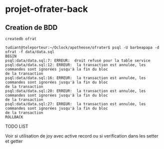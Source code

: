 # projet-ofrater-back

## Creation de BDD

`createdb ofrat`



```
tudiant@teleporteur:~/Oclock/apotheose/ofrater$ psql -U barbeapapa -d ofrat -f data/data.sql 
BEGIN
psql:data/data.sql:7: ERREUR:  droit refusé pour la table service
psql:data/data.sql:12: ERREUR:  la transaction est annulée, les commandes sont ignorées jusqu'à la fin du bloc
de la transaction
psql:data/data.sql:16: ERREUR:  la transaction est annulée, les commandes sont ignorées jusqu'à la fin du bloc
de la transaction
psql:data/data.sql:20: ERREUR:  la transaction est annulée, les commandes sont ignorées jusqu'à la fin du bloc
de la transaction
psql:data/data.sql:27: ERREUR:  la transaction est annulée, les commandes sont ignorées jusqu'à la fin du bloc
de la transaction
ROLLBACK
```

TODO LIST

Voir si utilisation de joy avec active record ou si verification dans les setter et getter
